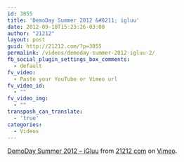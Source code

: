 ```yaml
---
id: 3855
title: 'DemoDay Summer 2012 &#8211; igluu'
date: 2012-09-18T15:23:26-03:00
author: "21212"
layout: post
guid: http://21212.com/?p=3855
permalink: /videos/demoday-summer-2012-igluu-2/
fb_social_plugin_settings_box_comments:
  - default
fv_video:
  - Paste your YouTube or Vimeo url
fv_video_id:
  - ""
fv_video_img:
  - ""
transposh_can_translate:
  - 'true'
categories:
  - Videos
---
```

[DemoDay Summer 2012 &#8211; iGluu](http://vimeo.com/38881791) from [21212 com](http://vimeo.com/by21212com) on [Vimeo](http://vimeo.com).